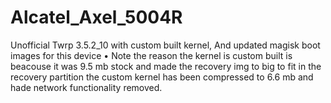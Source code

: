 # Alcatel_Axel_5004R
Unofficial Twrp 3.5.2_10 with custom built kernel, And updated magisk boot images for this device
• Note the reason the kernel is custom built is beacouse it was 9.5 mb stock and made the recovery img to big to fit in the recovery partition the custom kernel has been compressed to 6.6 mb and hade network functionality removed.
